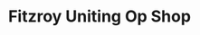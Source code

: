 ---
title: "Fitzroy Uniting Op Shop"
url: /fitzroy/fitzroy-uniting-op-shop/
shop: Gebrauchtwaren
---